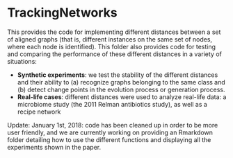 # TrackingNetworks


This provides the code for implementing different distances between a set of aligned graphs (that is, different instances on the same set of nodes, where each node is identified). This folder also provides code for testing and comparing the performance of these different distances in a variety of situations:
+ __Synthetic experiments__: we test the stability of the different distances and their ability to (a) recognize graphs belonging to the same class  and (b) detect change points in the evolution process or generation process.
+ __Real-life cases__: different distances were used to analyze real-life data: a microbiome study (the 2011 Relman antibiotics study), as well as a recipe network


Update: January 1st, 2018: code has been cleaned up in order to be more user friendly, and we are currently working on providing an Rmarkdown folder detailing how to use the different functions and displaying all the experiments shown in the paper.
